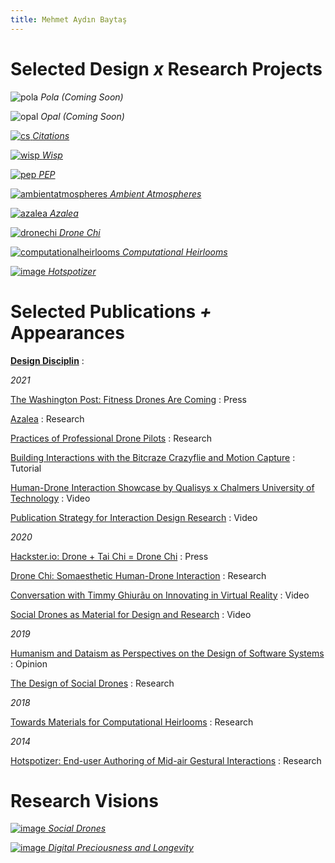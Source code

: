 ```yaml
---
title: Mehmet Aydın Baytaş
---
```


# Selected Design *x* Research Projects

<div class="gallery" markdown="1">

![pola](https://user-images.githubusercontent.com/1661078/136205737-f9e6a939-fefa-4fb3-b152-387ad25223e2.png)
*Pola (Coming Soon)*

![opal](https://user-images.githubusercontent.com/1661078/136336068-1910239a-b2fc-4559-a2c5-071477912d23.png)
*Opal (Coming Soon)*

[![cs](https://user-images.githubusercontent.com/1661078/136353977-dbc44c8c-678a-4a55-9fcb-4e8a6e8f0ae7.png)
*Citations*](/research/citations/)

[![wisp](https://user-images.githubusercontent.com/1661078/136032424-62a6bf03-0f13-43d5-818b-be457547af57.png)
*Wisp*](/research/wisp/)

[![pep](https://user-images.githubusercontent.com/1661078/136336488-478a88cf-c52b-4af7-8bd1-c12a224ce6d9.png)
*PEP*](/research/pep/)

[![ambientatmospheres](https://user-images.githubusercontent.com/1661078/136030946-a54acaf8-7f6a-4306-bbc2-b1d43f3477eb.png)
*Ambient Atmospheres*](/research/ambientatmospheres/)

[![azalea](https://user-images.githubusercontent.com/1661078/135835277-60bc0f1c-0e44-4931-8195-e4c21774a3c3.png)
*Azalea*](/research/azalea/)

[![dronechi](https://user-images.githubusercontent.com/1661078/136023073-e2154551-be3a-4ee4-bff8-ef75c935bd53.png)
*Drone Chi*](/research/dronechi/)

[![computationalheirlooms](https://user-images.githubusercontent.com/1661078/136034982-eebd8726-a76b-4baa-b418-7a5f8d3d5976.png)
*Computational Heirlooms*](/research/computationalheirlooms/)

[![image](https://user-images.githubusercontent.com/1661078/136369278-9845ad86-bf6d-4120-bb7e-a8e77a7dd6ff.png)
*Hotspotizer*](/research/hotspotizer/)

</div>


# Selected Publications *+* Appearances

[**Design Disciplin**](https://www.designdisciplin.com/)
:   

*2021*

[The Washington Post: Fitness Drones Are Coming](https://www.washingtonpost.com/science/drones-for-exercising/2021/04/16/c459c7fe-882d-11eb-82bc-e58213caa38e_story.html)
: Press

[Azalea](https://www.baytas.net/research/pub/2021_CHI_Azalea.pdf)
: Research

[Practices of Professional Drone Pilots](https://www.baytas.net/research/pub/2021_CHI_Professional.pdf)
: Research

[Building Interactions with the Bitcraze Crazyflie and Motion Capture](https://www.baytas.net/crazyflie)
: Tutorial

[Human-Drone Interaction Showcase by Qualisys x Chalmers University of Technology](https://www.youtube.com/watch?v=IVMFvLN44Ts)
: Video

[Publication Strategy for Interaction Design Research](https://youtu.be/eoOrOZymdmg)
: Video


*2020*

[Hackster.io: Drone + Tai Chi = Drone Chi](https://www.hackster.io/news/drone-tai-chi-drone-chi-410521b6da65)
: Press

[Drone Chi: Somaesthetic Human-Drone Interaction](research/pub/2020_CHI_Drone_Chi.pdf)
: Research

[Conversation with Timmy Ghiurãu on Innovating in Virtual Reality](https://youtu.be/jMaEjm7L_wU)
: Video

[Social Drones as Material for Design and Research](https://youtu.be/V3NFn936gzY)
: Video

*2019*

[Humanism and Dataism as Perspectives on the Design of Software Systems](research/pub/2019_CHI_WS_HCML_Religion.pdf)
: Opinion

[The Design of Social Drones](research/pub/2019_CHI_Drones.pdf)
: Research


*2018*

[Towards Materials for Computational Heirlooms](research/pub/2018_DIS_Heirlooms.pdf) 
: Research


*2014*

[Hotspotizer: End-user Authoring of Mid-air Gestural Interactions](research/pub/2014_NordiCHI_Hotspotizer.pdf)
: Research


# Research Visions

<div class="gallery" markdown="1">

[![image](https://user-images.githubusercontent.com/1661078/136036949-c7ce5e16-302c-4b2c-9f7e-a2df10c3e238.png)
*Social Drones*](/research/socialdrones/)

[![image](https://user-images.githubusercontent.com/1661078/136037326-2e0e24e9-df62-4c72-954b-cdcd3d77bdf6.png)
*Digital Preciousness and Longevity*](/research/digitalpreciousness/)

</div>
